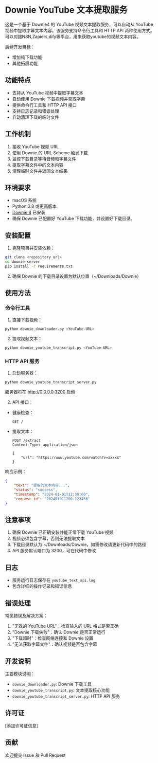 # Downie YouTube 文本提取服务

这是一个基于 Downie4 的 YouTube 视频文本提取服务，可以自动从 YouTube 视频中提取字幕文本内容。该服务支持命令行工具和 HTTP API 两种使用方式。
可以对接N8N,Zapiers,dify等平台，用来获取youtube的视频文本内容。

后续开发目标：

- 增加纯下载功能
- 其他拓展功能

## 功能特点

- 支持从 YouTube 视频中提取字幕文本
- 自动使用 Downie 下载视频并获取字幕
- 提供命令行工具和 HTTP API 接口
- 支持日志记录和错误处理
- 自动清理下载的临时文件

## 工作机制

1. 接收 YouTube 视频 URL
2. 使用 Downie 的 URL Scheme 触发下载
3. 监控下载目录等待音频和字幕文件
4. 提取字幕文件中的文本内容
5. 清理临时文件并返回文本结果

## 环境要求

- macOS 系统
- Python 3.8 或更高版本
- [Downie 4](https://software.charliemonroe.net/downie/) 已安装
- 确保 Downie 已配置好 YouTube 下载功能，并设置好下载目录。

## 安装配置

1. 克隆项目并安装依赖：

```bash
git clone <repository_url>
cd downie-server
pip install -r requirements.txt
```

2. 确保 Downie 的下载目录设置为默认位置（~/Downloads/Downie）

## 使用方法

### 命令行工具

1. 直接下载视频：

```bash
python downie_downloader.py <YouTube-URL>
```

2. 提取视频文本：

```bash
python downie_youtube_transcript.py <YouTube-URL>
```

### HTTP API 服务

1. 启动服务器：

```bash
python downie_youtube_transcript_server.py
```

服务器将在 http://0.0.0.0:3200 启动

2. API 接口：

- 健康检查：
  ```
  GET /
  ```

- 提取文本：
  ```
  POST /extract
  Content-Type: application/json
  
  {
      "url": "https://www.youtube.com/watch?v=xxxxx"
  }
  ```

响应示例：
```json
{
    "text": "提取的文本内容...",
    "status": "success",
    "timestamp": "2024-01-01T12:00:00",
    "request_id": "202401011200-123456"
}
```

## 注意事项

1. 确保 Downie 已正确安装并能正常下载 YouTube 视频
2. 视频必须包含字幕，否则无法提取文本
3. 下载目录默认为 ~/Downloads/Downie，如需修改请更新代码中的路径
4. API 服务默认端口为 3200，可在代码中修改

## 日志

- 服务运行日志保存在 `youtube_text_api.log`
- 包含详细的操作记录和错误信息

## 错误处理

常见错误及解决方案：

1. "无效的 YouTube URL"：检查输入的 URL 格式是否正确
2. "Downie 下载失败"：确认 Downie 是否正常运行
3. "下载超时"：检查网络连接和 Downie 设置
4. "无法获取字幕文件"：确认视频是否包含字幕

## 开发说明

主要模块说明：

- `downie_downloader.py`: Downie 下载工具
- `downie_youtube_transcript.py`: 文本提取核心功能
- `downie_youtube_transcript_server.py`: HTTP API 服务

## 许可证

[添加许可证信息]

## 贡献

欢迎提交 Issue 和 Pull Request